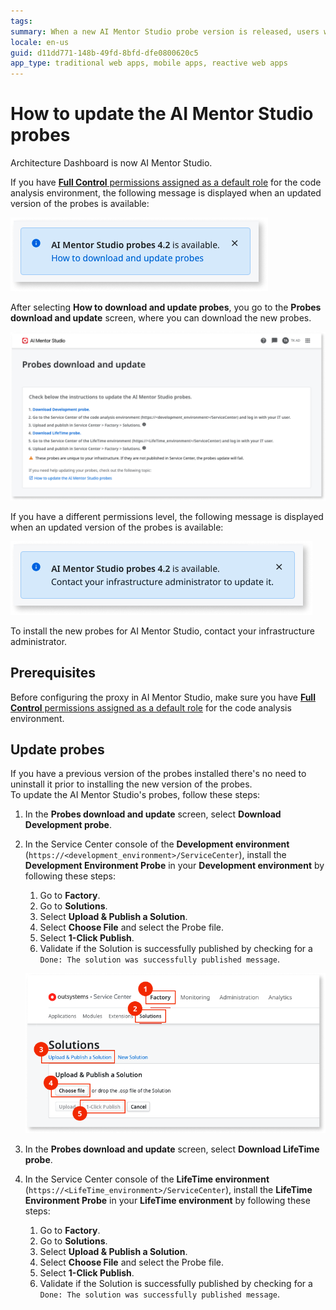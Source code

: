 ```yaml
---
tags: 
summary: When a new AI Mentor Studio probe version is released, users with Full Control of the code analysis environment can update it autonomously. Learn how to update the probes in this topic.
locale: en-us
guid: d11dd771-148b-49fd-8bfd-dfe0800620c5
app_type: traditional web apps, mobile apps, reactive web apps
---
```


# How to update the AI Mentor Studio probes

<div class="info" markdown="1">

Architecture Dashboard is now AI Mentor Studio.

</div>

If you have [**Full Control** permissions assigned as a default role](how-works.md#update-probes) for the code analysis environment, the following message is displayed when an updated version of the probes is available: 

![AI Mentor Studio's Apps area showing a message that an updated version of the probes is available.](images/probes-update-full-ams.png)

After selecting **How to download and update probes**, you go to the **Probes download and update** screen, where you can download the new probes.

![**Probes download and update** screen.](images/probes-procedure-ams.png)

If you have a different permissions level, the following message is displayed when an updated version of the probes is available:

![AI Mentor Studio's Apps area showing a message that an updated version of the probes is available.](images/probes-update-listapp-ams.png)

To install the new probes for AI Mentor Studio, contact your infrastructure administrator.

## Prerequisites

Before configuring the proxy in AI Mentor Studio, make sure you have [**Full Control** permissions assigned as a default role](how-works.md#update-probes) for the code analysis environment.

## Update probes

If you have a previous version of the probes installed there's no need to uninstall it prior to installing the new version of the probes.  
To update the AI Mentor Studio's probes, follow these steps:

1. In the **Probes download and update** screen, select **Download Development probe**.

1. In the Service Center console of the **Development environment** (`https://<development_environment>/ServiceCenter`), install the **Development Environment Probe** in your **Development environment** by following these steps:

    1. Go to **Factory**.
    1. Go to **Solutions**.
    1. Select **Upload & Publish a Solution**.
    1. Select **Choose File** and select the Probe file.
    1. Select **1-Click Publish**.
    1. Validate if the Solution is successfully published by checking for a `Done: The solution was successfully published message`.

    ![Install probes in Service Center](images/setup-install-probes-sc.png)

1. In the **Probes download and update** screen, select **Download LifeTime probe**.

1. In the Service Center console of the **LifeTime environment** (`https://<LifeTime_environment>/ServiceCenter`), install the **LifeTime Environment Probe** in your **LifeTime environment** by following these steps:

    1. Go to **Factory**.
    1. Go to **Solutions**.
    1. Select **Upload & Publish a Solution**.
    1. Select **Choose File** and select the Probe file.
    1. Select **1-Click Publish**.
    1. Validate if the Solution is successfully published by checking for a `Done: The solution was successfully published message`.

